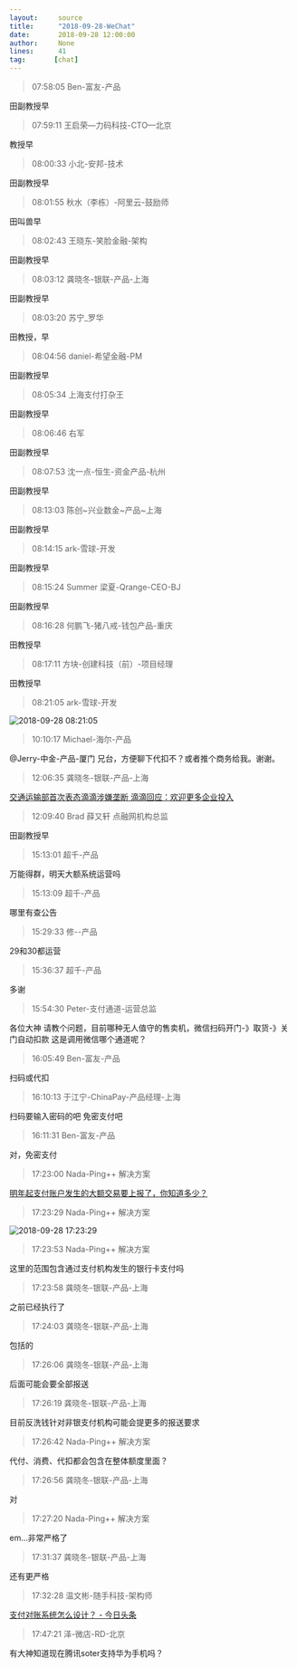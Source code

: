 ```yaml
---
layout:     source 
title:      "2018-09-28-WeChat"
date:       2018-09-28 12:00:00
author:     None
lines:      41 
tag:       [chat]
---
```

> 07:58:05  Ben-富友-产品  
   
田副教授早  
   
> 07:59:11  王启荣—力码科技-CTO—北京  
   
教授早  
   
> 08:00:33  小北-安邦-技术  
   
田副教授早  
   
> 08:01:55  秋水（李栋）-阿里云-鼓励师  
   
田叫兽早  
   
> 08:02:43  王晓东-笑脸金融-架构  
   
田副教授早  
   
> 08:03:12  龚晓冬-银联-产品-上海  
   
田副教授早  
   
> 08:03:20  苏宁_罗华  
   
田教授，早  
   
> 08:04:56  daniel-希望金融-PM  
   
田副教授早  
   
> 08:05:34  上海支付打杂王  
   
田副教授早  
   
> 08:06:46  右军  
   
田副教授早  
   
> 08:07:53  沈一点-恒生-资金产品-杭州  
   
田副教授早  
   
> 08:13:03  陈创~兴业数金~产品~上海  
   
田副教授早  
   
> 08:14:15  ark-雪球-开发  
   
田副教授早  
   
> 08:15:24  Summer 梁夏-Qrange-CEO-BJ  
   
田副教授早  
   
> 08:16:28  何鹏飞-猪八戒-钱包产品-重庆  
   
田教授早  
   
> 08:17:11  方块-创建科技（前）-项目经理  
   
田教授早  
   
> 08:21:05  ark-雪球-开发  
   
![2018-09-28 08:21:05](http://static.cocolian.cn/img/20180928_082105.png) 
   
> 10:10:17  Michael-海尔-产品  
   
@Jerry-中金-产品-厦门 兄台，方便聊下代扣不？或者推个商务给我。谢谢。  
   
> 12:06:35  龚晓冬-银联-产品-上海  
   
[交通运输部首次表态滴滴涉嫌垄断 滴滴回应：欢迎更多企业投入
](https://c.m.163.com/news/a/DSOI6SE60530SM99.html?spss=newsapp)  
   
> 12:09:40  Brad 薛又轩 点融网机构总监  
   
田副教授早  
   
> 15:13:01  超千-产品  
   
万能得群，明天大额系统运营吗  
   
> 15:13:09  超千-产品  
   
哪里有查公告  
   
> 15:29:33  修--产品  
   
29和30都运营  
   
> 15:36:37  超千-产品  
   
多谢  
   
> 15:54:30  Peter-支付通道-运营总监  
   
各位大神  请教个问题，目前哪种无人值守的售卖机，微信扫码开门-》取货-》关门自动扣款   这是调用微信哪个通道呢？  
   
> 16:05:49  Ben-富友-产品  
   
扫码或代扣  
   
> 16:10:13  于江宁-ChinaPay-产品经理-上海  
   
扫码要输入密码的吧 免密支付吧  
   
> 16:11:31  Ben-富友-产品  
   
对，免密支付  
   
> 17:23:00  Nada-Ping++ 解决方案  
   
[明年起支付账户发生的大额交易要上报了，你知道多少？
](http://mp.weixin.qq.com/s?__biz=MjM5NDAwMDM2MA==&amp;amp;amp;mid=2653318259&amp;amp;amp;idx=1&amp;amp;amp;sn=348ff6409040b3fbe9419f69e91c1859&amp;amp;amp;chksm=bd5cb0f48a2b39e2a887b8d027a7c94db8a884de89e1436cab7174c4ffe9ab27b8d5a4dd0f86&amp;amp;amp;mpshare=1&amp;amp;amp;scene=1&amp;amp;amp;srcid=0928M5G1jsVU2kKvn7snE1kT#rd)  
   
> 17:23:29  Nada-Ping++ 解决方案  
   
![2018-09-28 17:23:29](http://static.cocolian.cn/img/20180928_172329.png) 
   
> 17:23:53  Nada-Ping++ 解决方案  
   
这里的范围包含通过支付机构发生的银行卡支付吗  
   
> 17:23:58  龚晓冬-银联-产品-上海  
   
之前已经执行了  
   
> 17:24:03  龚晓冬-银联-产品-上海  
   
包括的  
   
> 17:26:06  龚晓冬-银联-产品-上海  
   
后面可能会要全部报送  
   
> 17:26:19  龚晓冬-银联-产品-上海  
   
目前反洗钱针对非银支付机构可能会提更多的报送要求  
   
> 17:26:42  Nada-Ping++ 解决方案  
   
代付、消费、代扣都会包含在整体额度里面？  
   
> 17:26:56  龚晓冬-银联-产品-上海  
   
对  
   
> 17:27:20  Nada-Ping++ 解决方案  
   
em...非常严格了  
   
> 17:31:37  龚晓冬-银联-产品-上海  
   
还有更严格  
   
> 17:32:28  温文彬-随手科技-架构师  
   
[支付对账系统怎么设计？ - 今日头条
](http://m.toutiaocdn.cn/group/6606103619089465863/?iid=44029789127&amp;amp;amp;app=news_article&amp;amp;amp;timestamp=1538127108&amp;amp;amp;article_category=stock&amp;amp;amp;group_id=6606103619089465863&amp;amp;amp;tt_from=weixin&amp;amp;amp;utm_source=weixin&amp;amp;amp;utm_medium=toutiao_ios&amp;amp;amp;utm_campaign=client_share&amp;amp;amp;wxshare_count=1)  
   
> 17:47:21  泽-微店-RD-北京  
   
有大神知道现在腾讯soter支持华为手机吗？  
   
